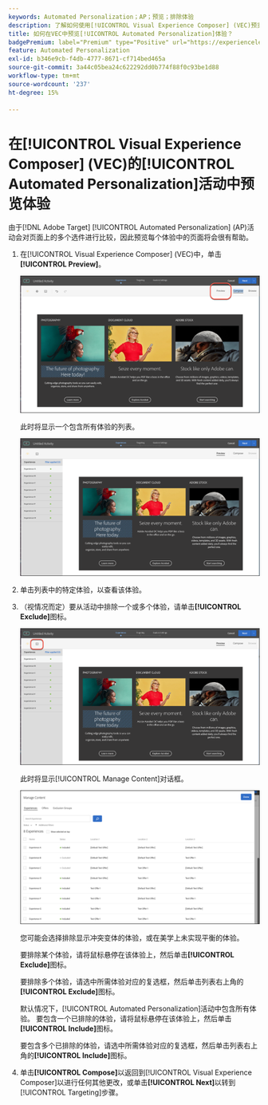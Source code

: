 ```yaml
---
keywords: Automated Personalization；AP；预览；排除体验
description: 了解如何使用[!UICONTROL Visual Experience Composer] (VEC)预览 [!DNL Adobe Target] 中的[!UICONTROL Automated Personalization] (AP)活动中的每个体验。
title: 如何在VEC中预览[!UICONTROL Automated Personalization]体验？
badgePremium: label="Premium" type="Positive" url="https://experienceleague.adobe.com/docs/target/using/introduction/intro.html?lang=zh-Hans#premium newtab=true" tooltip="查看Target Premium中包含的内容。"
feature: Automated Personalization
exl-id: b346e9cb-f4db-4777-8671-cf714bed465a
source-git-commit: 3a44c05bea24c622292dd0b774f88f0c93be1d88
workflow-type: tm+mt
source-wordcount: '237'
ht-degree: 15%

---
```


# 在[!UICONTROL Visual Experience Composer] (VEC)的[!UICONTROL Automated Personalization]活动中预览体验

由于[!DNL Adobe Target] [!UICONTROL Automated Personalization] (AP)活动会对页面上的多个选件进行比较，因此预览每个体验中的页面将会很有帮助。

1. 在[!UICONTROL Visual Experience Composer] (VEC)中，单击&#x200B;**[!UICONTROL Preview]**。

   ![“预览”图标](/help/main/c-activities/t-automated-personalization/assets/preview.png)

   此时将显示一个包含所有体验的列表。

   ![预览体验](/help/main/c-activities/t-automated-personalization/assets/ap_preview-new.png)

1. 单击列表中的特定体验，以查看该体验。

1. （视情况而定）要从活动中排除一个或多个体验，请单击&#x200B;**[!UICONTROL Exclude]**&#x200B;图标。

   ![“排除”图标](/help/main/c-activities/t-automated-personalization/assets/ap_exclude-new.png)

   此时将显示[!UICONTROL Manage Content]对话框。

   ![“管理内容”对话框](/help/main/c-activities/t-automated-personalization/assets/preview-exclude.png)

   您可能会选择排除显示冲突变体的体验，或在美学上未实现平衡的体验。

   要排除某个体验，请将鼠标悬停在该体验上，然后单击&#x200B;**[!UICONTROL Exclude]**&#x200B;图标。

   要排除多个体验，请选中所需体验对应的复选框，然后单击列表右上角的&#x200B;**[!UICONTROL Exclude]**&#x200B;图标。

   默认情况下，[!UICONTROL Automated Personalization]活动中包含所有体验。 要包含一个已排除的体验，请将鼠标悬停在该体验上，然后单击&#x200B;**[!UICONTROL Include]**&#x200B;图标。

   要包含多个已排除的体验，请选中所需体验对应的复选框，然后单击列表右上角的&#x200B;**[!UICONTROL Include]**&#x200B;图标。

1. 单击&#x200B;**[!UICONTROL Compose]**&#x200B;以返回到[!UICONTROL Visual Experience Composer]以进行任何其他更改，或单击&#x200B;**[!UICONTROL Next]**&#x200B;以转到[!UICONTROL Targeting]步骤。
